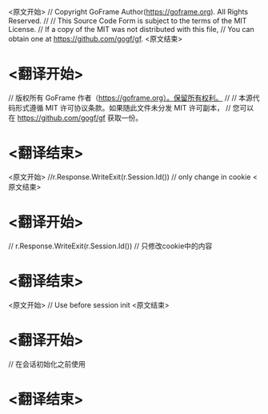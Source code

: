 
<原文开始>
// Copyright GoFrame Author(https://goframe.org). All Rights Reserved.
//
// This Source Code Form is subject to the terms of the MIT License.
// If a copy of the MIT was not distributed with this file,
// You can obtain one at https://github.com/gogf/gf.
<原文结束>

# <翻译开始>
// 版权所有 GoFrame 作者（https://goframe.org）。保留所有权利。
//
// 本源代码形式遵循 MIT 许可协议条款。如果随此文件未分发 MIT 许可副本，
// 您可以在 https://github.com/gogf/gf 获取一份。
# <翻译结束>







<原文开始>
		//r.Response.WriteExit(r.Session.Id())    // only change in cookie
<原文结束>

# <翻译开始>
// r.Response.WriteExit(r.Session.Id()) // 只修改cookie中的内容
# <翻译结束>


<原文开始>
// Use before session init
<原文结束>

# <翻译开始>
// 在会话初始化之前使用
# <翻译结束>

